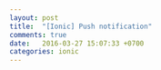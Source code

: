 ```yaml
---
layout: post
title:  "[Ionic] Push notification"
comments: true
date:   2016-03-27 15:07:33 +0700
categories: ionic
---
```

